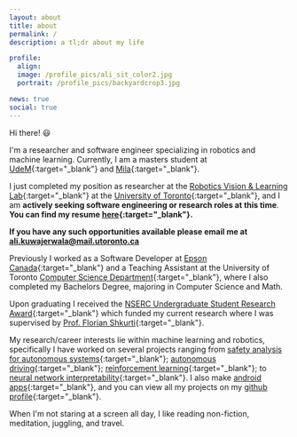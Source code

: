 ```yaml
---
layout: about
title: about
permalink: /
description: a tl;dr about my life

profile:
  align: 
  image: /profile_pics/ali_sit_color2.jpg
  portrait: /profile_pics/backyardcrop3.jpg

news: true
social: true
---
```


Hi there! 😃

I'm a researcher and software engineer specializing in robotics and machine learning. Currently, I am a masters student at [UdeM][]{:target="_blank"} and [Mila][]{:target="_blank"}.

[UdeM]: https://diro.umontreal.ca/accueil/
[Mila]: https://mila.quebec/

I just completed my position as researcher at the [Robotics Vision & Learning Lab][]{:target="_blank"} at the [University of Toronto][]{:target="_blank"}, and I am **actively seeking software engineering or research roles at this time**.
**You can find my resume [here][]{:target="_blank"}.**

**If you have any such opportunities available please email me at ali.kuwajerwala@mail.utoronto.ca**


[here]: /cv.pdf
[Robotics Vision & Learning Lab]: https://rvl.cs.toronto.edu/
[University of Toronto]: https://www.utoronto.ca/

Previously I worked as a Software Developer at [Epson Canada][]{:target="_blank"} and a Teaching Assistant at the University of Toronto [Computer Science Department][]{:target="_blank"}, where I also completed my Bachelors Degree, majoring in Computer Science and Math. 

Upon graduating I received the [NSERC Undergraduate Student Research Award][]{:target="_blank"} which funded my current research where I was supervised by [Prof. Florian Shkurti][]{:target="_blank"}. 

[Epson Canada]: https://epson.ca/about-us
[Computer Science Department]: https://www.utm.utoronto.ca/math-cs-stats/
[NSERC Undergraduate Student Research Award]: https://www.nserc-crsng.gc.ca/students-etudiants/ug-pc/usra-brpc_eng.asp
[Prof. Florian Shkurti]: http://www.cs.toronto.edu/~florian/

My research/career interests lie within machine learning and robotics, specifically I have worked on several projects ranging from [safety analysis for autonomous systems][]{:target="_blank"}; [autonomous driving][]{:target="_blank"}; [reinforcement learning][]{:target="_blank"}; to [neural network interpretability][]{:target="_blank"}. I also make [android apps][]{:target="_blank"}, and you can view all my projects on my [github profile][]{:target="_blank"}.

[safety analysis for autonomous systems]: https://rvl.cs.toronto.edu/backwards-reachability/ 
[autonomous driving]: https://github.com/Autonomous-Robotics-UTM/Imitation-Learning-Net/blob/master/Autonomous%20Driving%20Through%20Imitation%20Learning.pdf
[reinforcement learning]: https://github.com/alik-git/Pong-DQN
[neural network interpretability]: https://github.com/alik-git/Feature-Visualization-Notebook




[android apps]: https://play.google.com/store/apps/details?id=com.circuitstudio2016.circuits
[github profile]: https://github.com/alik-git

When I'm not staring at a screen all day, I like reading non-fiction, meditation, juggling, and travel.